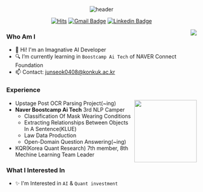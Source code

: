 <div align="center">
  
![header](https://capsule-render.vercel.app/api?type=waving&color=0:e3f400,100:ff9f00&height=300&section=header&text=Junseok's%20Workspace&fontSize=50&fontAlign=50&fontColor=FFFFFF)
 
[![Hits](https://hits.seeyoufarm.com/api/count/incr/badge.svg?url=https%3A%2F%2Fgithub.com%2Fjunseok0408&count_bg=%23EB8B10&title_bg=%23684327&icon=&icon_color=%23E7E7E7&title=VISIT&edge_flat=false)](https://github.com/junseok0408) 
[![Gmail Badge](https://img.shields.io/badge/Gmail-D14836?style=flat&logo=Gmail&logoColor=white)](mailto:junsuk1998@gmail.com) 
[![Linkedin Badge](https://img.shields.io/badge/-LinkedIn-blue?style=flat-square&logo=Linkedin&logoColor=white&link=https://www.linkedin.com/in/%EC%A4%80%EC%84%9D-%EA%B9%80-a367b5234/)](https://www.linkedin.com/in/%EC%A4%80%EC%84%9D-%EA%B9%80-a367b5234/)
  
</div>
<a target="_blank" href="https://solved.ac/profile/junseok0408"><img align='right' src="http://mazassumnida.wtf/api/v2/generate_badge?boj=junseok0408"></a>

### Who Am I
- 🌱 Hi! I'm an Imagnative AI Developer
- 🔍 I’m currently learning in `Boostcamp Ai Tech` of NAVER Connect Foundation
- 📫 Contact: junseok0408@konkuk.ac.kr


### Experience
<img align='right' src="https://github-readme-stats.vercel.app/api?username=junseok0408&count_private=True" height="165">

- Upstage Post OCR Parsing Project(~ing)
- __Naver Boostcamp Ai Tech__ 3rd NLP Camper
  - Classification Of Mask Wearing Conditions
  - Extracting Relationships Between Objects In A Sentence(KLUE)
  - Law Data Production 
  - Open-Domain Question Answering(~ing)
- KQR(Korea Quant Research) 7th member, 8th Mechine Learning Team Leader


### What I Interested In
- ✨ I'm Interested in `AI` & `Quant investment`



